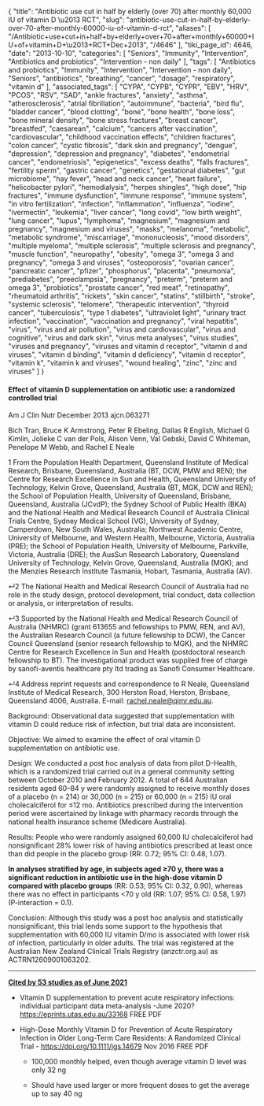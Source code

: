 {
    "title": "Antibiotic use cut in half by elderly (over 70) after monthly 60,000 IU of vitamin D \u2013 RCT",
    "slug": "antibiotic-use-cut-in-half-by-elderly-over-70-after-monthly-60000-iu-of-vitamin-d-rct",
    "aliases": [
        "/Antibiotic+use+cut+in+half+by+elderly+over+70+after+monthly+60000+IU+of+vitamin+D+\u2013+RCT+Dec+2013",
        "/4646"
    ],
    "tiki_page_id": 4646,
    "date": "2013-10-10",
    "categories": [
        "Seniors",
        "Immunity",
        "Intervention",
        "Antibiotics and probiotics",
        "Intervention - non daily"
    ],
    "tags": [
        "Antibiotics and probiotics",
        "Immunity",
        "Intervention",
        "Intervention - non daily",
        "Seniors",
        "antibiotics",
        "breathing",
        "cancer",
        "dosage",
        "respiratory",
        "vitamin d"
    ],
    "associated_tags": [
        "CYPA",
        "CYPB",
        "CYPR",
        "EBV",
        "HRV",
        "PCOS",
        "RSV",
        "SAD",
        "ankle fractures",
        "anxiety",
        "asthma",
        "atherosclerosis",
        "atrial fibrillation",
        "autoimmune",
        "bacteria",
        "bird flu",
        "bladder cancer",
        "blood clotting",
        "bone",
        "bone health",
        "bone loss",
        "bone mineral density",
        "bone stress fractures",
        "breast cancer",
        "breastfed",
        "caesarean",
        "calcium",
        "cancers after vaccination",
        "cardiovascular",
        "childhood vaccination effects",
        "children fractures",
        "colon cancer",
        "cystic fibrosis",
        "dark skin and pregnancy",
        "dengue",
        "depression",
        "depression and pregnancy",
        "diabetes",
        "endometrial cancer",
        "endometriosis",
        "epigenetics",
        "excess deaths",
        "falls fractures",
        "fertility sperm",
        "gastric cancer",
        "genetics",
        "gestational diabetes",
        "gut microbiome",
        "hay fever",
        "head and neck cancer",
        "heart failure",
        "helicobacter pylori",
        "hemodialysis",
        "herpes shingles",
        "high dose",
        "hip fractures",
        "immune dysfunction",
        "immune response",
        "immune system",
        "in vitro fertilization",
        "infection",
        "inflammation",
        "influenza",
        "iodine",
        "ivermectin",
        "leukemia",
        "liver cancer",
        "long covid",
        "low birth weight",
        "lung cancer",
        "lupus",
        "lymphoma",
        "magnesium",
        "magnesium and pregnancy",
        "magnesium and viruses",
        "masks",
        "melanoma",
        "metabolic",
        "metabolic syndrome",
        "miscarriage",
        "mononucleosis",
        "mood disorders",
        "multiple myeloma",
        "multiple sclerosis",
        "multiple sclerosis and pregnancy",
        "muscle function",
        "neuropathy",
        "obesity",
        "omega 3",
        "omega 3 and pregnancy",
        "omega 3 and viruses",
        "osteoporosis",
        "ovarian cancer",
        "pancreatic cancer",
        "pfizer",
        "phosphorus",
        "placenta",
        "pneumonia",
        "prediabetes",
        "preeclampsia",
        "pregnancy",
        "preterm",
        "preterm and omega 3",
        "probiotics",
        "prostate cancer",
        "red meat",
        "retinopathy",
        "rheumatoid arthritis",
        "rickets",
        "skin cancer",
        "statins",
        "stillbirth",
        "stroke",
        "systemic sclerosis",
        "telomere",
        "therapeutic intervention",
        "thyroid cancer",
        "tuberculosis",
        "type 1 diabetes",
        "ultraviolet light",
        "urinary tract infection",
        "vaccination",
        "vaccination and pregnancy",
        "viral hepatitis",
        "virus",
        "virus and air pollution",
        "virus and cardiovascular",
        "virus and cognitive",
        "virus and dark skin",
        "virus meta analyses",
        "virus studies",
        "viruses and pregnancy",
        "viruses and vitamin d receptor",
        "vitamin d and viruses",
        "vitamin d binding",
        "vitamin d deficiency",
        "vitamin d receptor",
        "vitamin k",
        "vitamin k and viruses",
        "wound healing",
        "zinc",
        "zinc and viruses"
    ]
}


#### Effect of vitamin D supplementation on antibiotic use: a randomized controlled trial

Am J Clin Nutr December 2013 ajcn.063271

Bich Tran,    Bruce K Armstrong,     Peter R Ebeling,     Dallas R English,     Michael G Kimlin,     Jolieke C van der Pols,     Alison Venn,     Val Gebski,     David C Whiteman,     Penelope M Webb, and     Rachel E Neale

1 From the Population Health Department, Queensland Institute of Medical Research, Brisbane, Queensland, Australia (BT, DCW, PMW and REN); the Centre for Research Excellence in Sun and Health, Queensland University of Technology, Kelvin Grove, Queensland, Australia (BT, MGK, DCW and REN); the School of Population Health, University of Queensland, Brisbane, Queensland, Australia (JCvdP); the Sydney School of Public Health (BKA) and the National Health and Medical Research Council of Australia Clinical Trials Centre, Sydney Medical School (VG), University of Sydney, Camperdown, New South Wales, Australia; Northwest Academic Centre, University of Melbourne, and Western Health, Melbourne, Victoria, Australia (PRE); the School of Population Health, University of Melbourne, Parkville, Victoria, Australia (DRE); the AusSun Research Laboratory, Queensland University of Technology, Kelvin Grove, Queensland, Australia (MGK); and the Menzies Research Institute Tasmania, Hobart, Tasmania, Australia (AV).

↵2 The National Health and Medical Research Council of Australia had no role in the study design, protocol development, trial conduct, data collection or analysis, or interpretation of results.

↵3 Supported by the National Health and Medical Research Council of Australia (NHMRC) (grant 613655 and fellowships to PMW, REN, and AV), the Australian Research Council (a future fellowship to DCW), the Cancer Council Queensland (senior research fellowship to MGK), and the NHMRC Centre for Research Excellence in Sun and Health (postdoctoral research fellowship to BT). The investigational product was supplied free of charge by sanofi-aventis healthcare pty ltd trading as Sanofi Consumer Healthcare.

↵4 Address reprint requests and correspondence to R Neale, Queensland Institute of Medical Research, 300 Herston Road, Herston, Brisbane, Queensland 4006, Australia. E-mail: rachel.neale@qimr.edu.au.

Background: Observational data suggested that supplementation with vitamin D could reduce risk of infection, but trial data are inconsistent.

Objective: We aimed to examine the effect of oral vitamin D supplementation on antibiotic use.

Design: We conducted a post hoc analysis of data from pilot D-Health, which is a randomized trial carried out in a general community setting between October 2010 and February 2012. A total of 644 Australian residents aged 60–84 y were randomly assigned to receive monthly doses of a placebo (n = 214) or 30,000 (n = 215) or 60,000 (n = 215) IU oral cholecalciferol for ≤12 mo. Antibiotics prescribed during the intervention period were ascertained by linkage with pharmacy records through the national health insurance scheme (Medicare Australia).

Results: People who were randomly assigned 60,000 IU cholecalciferol had nonsignificant 28% lower risk of having antibiotics prescribed at least once than did people in the placebo group (RR: 0.72; 95% CI: 0.48, 1.07). 

 **In analyses stratified by age, in subjects aged ≥70 y, there was a significant reduction in antibiotic use in the high-dose vitamin D compared with placebo groups** (RR: 0.53; 95% CI: 0.32, 0.90), whereas there was no effect in participants <70 y old (RR: 1.07; 95% CI: 0.58, 1.97) (P-interaction = 0.1).

Conclusion: Although this study was a post hoc analysis and statistically nonsignificant, this trial lends some support to the hypothesis that supplementation with 60,000 IU vitamin D/mo is associated with lower risk of infection, particularly in older adults. The trial was registered at the Australian New Zealand Clinical Trials Registry (anzctr.org.au) as ACTRN12609001063202. 

---

 **[Cited by 53 studies as of June 2021](https://scholar.google.com/scholar?cites=6580350213564282675&as_sdt=5,48&sciodt=0,48&hl=en)** 

* Vitamin D supplementation to prevent acute respiratory infections: individual participant data meta-analysis -June 2020?  https://eprints.utas.edu.au/33168 FREE PDF

* High-Dose Monthly Vitamin D for Prevention of Acute Respiratory Infection in Older Long-Term Care Residents: A Randomized Clinical Trial -  https://doi.org/10.1111/jgs.14679 Nov 2016 FREE PDF

   * 100,000 monthly helped, even though average vitamin D level was only 32 ng

   * Should have used larger or more frequent doses to get the average up to say 40 ng